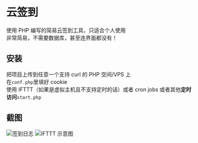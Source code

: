 # 云签到
使用 PHP 编写的简易云签到工具，只适合个人使用  
非常简易，不需要数据库，甚至连界面都没有！  

## 安装
把项目上传到任意一个支持 curl 的 PHP 空间/VPS 上  
在`conf.php`里填好 cookie  
使用 IFTTT（如果是虚拟主机且不支持定时的话）或者 cron jobs 或者其他**定时访问**`start.php`  

## 截图
![签到日志](https://github.com/XcantloadX/TieBaCloudSign/blob/master/log.png?raw=true)
![IFTTT 示意图](https://github.com/XcantloadX/TieBaCloudSign/blob/master/ifttt.png?raw=true)